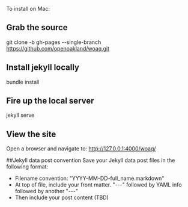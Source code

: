 To install on Mac:

## Grab the source
git clone -b gh-pages --single-branch  https://github.com/openoakland/woaq.git

## Install jekyll locally
bundle install

## Fire up the local server
jekyll serve

## View the site
Open a browser and navigate to: http://127.0.0.1:4000/woaq/

##Jekyll data post convention
Save your Jekyll data post files in the following format:
* Filename convention: "YYYY-MM-DD-full_name.markdown"
* At top of file, include your front matter. "---" followed by YAML info followed by another "---"
* Then include your post content (TBD)
